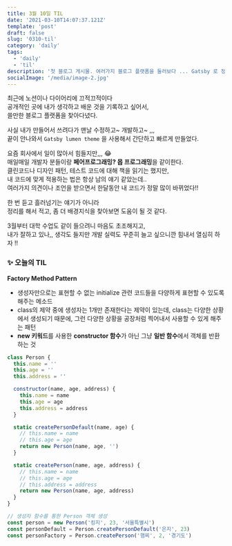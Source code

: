```yaml
---
title: 3월 10일 TIL
date: '2021-03-10T14:07:37.121Z'
template: 'post'
draft: false
slug: '0310-til'
category: 'daily'
tags:
  - 'daily'
  - 'til'
description: '첫 블로그 게시물. 여러가지 블로그 플랫폼을 둘러보다 ... Gatsby 로 정착하다!'
socialImage: '/media/image-2.jpg'
---
```


최근에 노션이나 다이어리에 끄적끄적이다  
공개적인 곳에 내가 생각하고 배운 것을 기록하고 싶어서,  
쓸만한 블로그 플랫폼을 찾아다녔다.

사실 내가 만들어서 쓰려다가 맨날 수정하고~ 개발하고~ ,,,  
끝이 안나와서 `Gatsby lumen theme` 을 사용해서 간단하고 빠르게 만들었다.

요즘 회사에서 일이 많아서 힘들지만,,, 😂  
매일매일 개발자 분들이랑 **페어프로그래밍? 몹 프로그래밍**을 같이한다.  
클린코드나 디자인 패턴, 테스트 코드에 대해 책을 읽기는 했지만,  
내 코드에 맞게 적용하는 법은 항상 남의 얘기 같았는데..  
여러가지 의견이나 조언을 받으면서 한달동안 내 코드가 정말 많이 바뀌었다!!

한 번 듣고 흘러넘기는 얘기가 아니라  
정리를 해서 적고, 좀 더 배경지식을 찾아보면 도움이 될 것 같다.

3월부터 대학 수업도 같이 들으려니 마음도 초조해지고,  
내가 잘하고 있나,, 생각도 들지만 개발 실력도 꾸준히 늘고 싶으니깐 힘내서 열심히 하자 !!

### ✨ 오늘의 TIL

**Factory Method Pattern**

- 생성자만으로는 표현할 수 없는 initialize 관련 코드들을 다양하게 표현할 수 있도록 해주는 메소드
- class의 제약 중에 생성자는 1개만 존재한다는 제약이 있는데, class는 다양한 상황에서 생성되기 때문에, 그런 다양한 상황을 공장처럼 찍어내서 사용할 수 있게 해주는 패턴
- **new 키워드**를 사용한 **constructor 함수**가 아닌 그냥 **일반 함수**에서 객체를 반환하는 것

```javascript
class Person {
  this.name = ''
  this.age = ''
  this.address = ''

  constructor(name, age, address) {
    this.name = name
    this.age = age
    this.address = address
  }

  static createPersonDefault(name, age) {
    // this.name = name
    // this.age = age
    return new Person(name, age, '')
  }

  static createPerson(name, age, address) {
    // this.name = name
    // this.age = age
    // this.address = address
    return new Person(name, age, address)
  }
}

// 생성자 함수를 통한 Person 객체 생성
const person = new Person('킹지', 23, '서울특별시')
const personDefault = Person.createPersonDefault('은지', 23)
const personFactory = Person.createPerson('햄찌', 2, '경기도')

```
